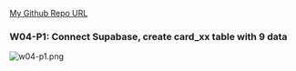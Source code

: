 [My Github Repo URL](https://github.com/WeiYiHuangfelix/1112_WP2_DEMO_26)

### W04-P1: Connect Supabase, create card_xx table with 9 data

![w04-p1.png]()